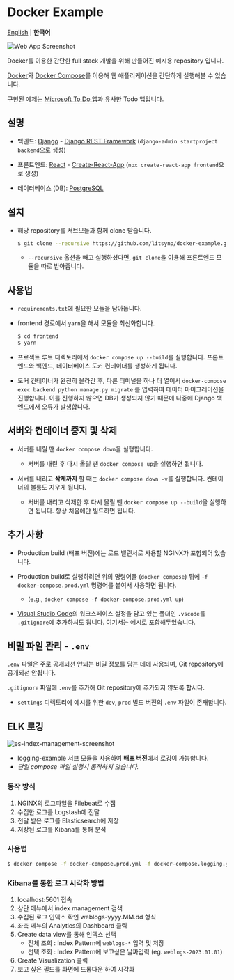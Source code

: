 # Docker Example

[English](https://github.com/litsynp/docker-example/blob/main/README.md) | **한국어**

![Web App Screenshot](https://user-images.githubusercontent.com/42485462/175573053-a9292722-8c12-492a-b60c-14cb4d12fab5.png)

Docker를 이용한 간단한 full stack 개발을 위해 만들어진 예시용 repository 입니다.

[Docker](https://www.docker.com/)와 [Docker Compose](https://docs.docker.com/compose/)를 이용해 웹 애플리케이션을 간단하게 실행해볼 수 있습니다.

구현된 예제는 [Microsoft To Do 앱](https://todo.microsoft.com/)과 유사한 Todo 앱입니다.

## 설명

- 백엔드: [Django](https://www.djangoproject.com/) - [Django REST Framework](https://www.django-rest-framework.org/) (`django-admin startproject backend`으로 생성)

- 프론트엔드: [React](https://reactjs.org/) - [Create-React-App](https://create-react-app.dev/) (`npx create-react-app frontend`으로 생성)

- 데이터베이스 (DB): [PostgreSQL](https://www.postgresql.org/)

## 설치

- 해당 repository를 서브모듈과 함께 clone 받습니다.

  ```sh
  $ git clone --recursive https://github.com/litsynp/docker-example.git
  ```

  - `--recursive` 옵션을 빼고 실행하셨다면, `git clone`을 이용해 프론트엔드 모듈을 따로 받아줍니다.

## 사용법

- `requirements.txt`에 필요한 모듈을 담아둡니다.

- frontend 경로에서 `yarn`을 해서 모듈을 최신화합니다.

  ```sh
  $ cd frontend
  $ yarn
  ```

- 프로젝트 루트 디렉토리에서 `docker compose up --build`를 실행합니다. 프론트엔드와 백엔드, 데이터베이스 도커 컨테이너를 생성하게 됩니다.

- 도커 컨테이너가 완전히 올라간 후, 다른 터미널을 하나 더 열어서 `docker-compose exec backend python manage.py migrate` 를 입력하여 데이터 마이그레이션을 진행합니다. 이를 진행하지 않으면 DB가 생성되지 않기 때문에 나중에 Django 백엔드에서 오류가 발생합니다.

## 서버와 컨테이너 중지 및 삭제

- 서버를 내릴 땐 `docker compose down`을 실행합니다.

  - 서버를 내린 후 다시 올릴 땐 `docker compose up`을 실행하면 됩니다.

- 서버를 내리고 **삭제까지** 할 때는 `docker compose down -v`를 실행합니다. 컨테이너의 볼륨도 지우게 됩니다.

  - 서버를 내리고 삭제한 후 다시 올릴 땐 `docker compose up --build`을 실행하면 됩니다. 항상 처음에만 빌드하면 됩니다.

## 추가 사항

- Production build (배포 버전)에는 로드 밸런서로 사용할 NGINX가 포함되어 있습니다.

- Production build로 실행하려면 위의 명령어들 (`docker compose`) 뒤에 `-f docker-compose.prod.yml` 명령어를 붙여서 사용하면 됩니다.

  - (e.g., `docker compose -f docker-compose.prod.yml up`)

- [Visual Studio Code](https://code.visualstudio.com/)의 워크스페이스 설정을 담고 있는 폴더인 `.vscode`를 `.gitignore`에 추가하셔도 됩니다. 여기서는 예시로 포함해두었습니다.

## 비밀 파일 관리 - `.env`

`.env` 파일은 주로 공개되선 안되는 비밀 정보를 담는 데에 사용되며, Git repository에 공개되선 안됩니다.

`.gitignore` 파일에 `.env`를 추가해 Git repository에 추가되지 않도록 합시다.

- `settings` 디렉토리에 예시를 위한 `dev`, `prod` 빌드 버전의 `.env` 파일이 존재합니다.

## ELK 로깅

![es-index-management-screenshot](https://user-images.githubusercontent.com/42485462/213172320-be589d5e-81c0-4c2f-bdcd-5031d45cd834.png)

- logging-example 서브 모듈을 사용하여 **배포 버전**에서 로깅이 가능합니다.
- *단일 compose 파일 실행시 동작하지 않습니다.*

### 동작 방식
1. NGINX의 로그파일을 Filebeat로 수집
2. 수집한 로그를 Logstash에 전달
3. 전달 받은 로그를 Elasticsearch에 저장
4. 저장된 로그를 Kibana를 통해 분석

### 사용법

  ```sh
 $ docker compose -f docker-compose.prod.yml -f docker-compose.logging.yml up --build
  ```

### Kibana를 통한 로그 시각화 방법
1. localhost:5601 접속
2. 상단 메뉴에서 index management 검색 
3. 수집된 로그 인덱스 확인 weblogs-yyyy.MM.dd 형식
4. 좌측 메뉴의 Analytics의 Dashboard 클릭
5. Create data view를 통해 인덱스 선택
   - 전체 조회 : Index Pattern에 `weblogs-*` 입력 및 저장
   - 선택 조회 : Index Pattern에 보고싶은 날짜입력 (eg. `weblogs-2023.01.01`)
6. Create Visualization 클릭
7. 보고 싶은 필드를 화면에 드롭다운 하여 시각화